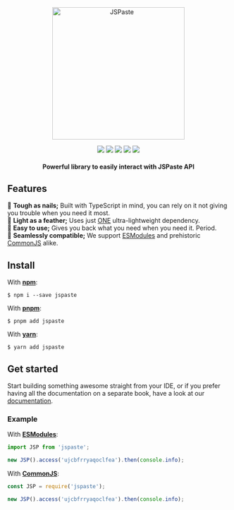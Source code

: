 <div align="center">
<a href="https://jspaste.tnfangel.xyz/"><img alt="JSPaste" height="300" src="https://static.geo.inetol.net/media/jspaste.avif"/></a>

[![](https://flat.badgen.net/npm/v/jspaste)](https://www.npmjs.com/package/jspaste)
[![](https://flat.badgen.net/npm/dt/jspaste)](https://www.npmjs.com/package/jspaste)
[![](https://flat.badgen.net/codecov/c/github/jspaste/jspaste)](https://app.codecov.io/gh/jspaste/jspaste)
[![](https://flat.badgen.net/packagephobia/install/jspaste)](https://packagephobia.com/result?p=jspaste)
[![](https://flat.badgen.net/bundlephobia/minzip/jspaste)](https://bundlephobia.com/package/jspaste)

<h4>Powerful library to easily interact with JSPaste API</h4>
</div>

## Features

🔸 **Tough as nails;** Built with TypeScript in mind, you can rely on it not giving you trouble when you need it most. \
🔸 **Light as a feather;** Uses just [ONE](https://wikipedia.org/wiki/1) ultra-lightweight dependency. \
🔸 **Easy to use;** Gives you back what you need when you need it. Period. \
🔸 **Seamlessly compatible;** We support [ESModules](https://nodejs.org/api/esm.html#modules-ecmascript-modules) and
prehistoric [CommonJS](https://nodejs.org/api/modules.html#modules-commonjs-modules) alike.

## Install

With [**npm**](https://github.com/npm/cli):

```
$ npm i --save jspaste
```

With [**pnpm**](https://github.com/pnpm/pnpm):

```
$ pnpm add jspaste
```

With [**yarn**](https://github.com/yarnpkg/berry):

```
$ yarn add jspaste
```

## Get started

Start building something awesome straight from your IDE, or if you prefer having all the documentation on a separate
book, have a look at our [documentation](https://paka.dev/npm/jspaste).

### Example

With [**ESModules**](https://nodejs.org/api/esm.html#modules-ecmascript-modules):

```js
import JSP from 'jspaste';

new JSP().access('ujcbfrryaqoclfea').then(console.info);
```

With [**CommonJS**](https://nodejs.org/api/modules.html#modules-commonjs-modules):

```js
const JSP = require('jspaste');

new JSP().access('ujcbfrryaqoclfea').then(console.info);
```
